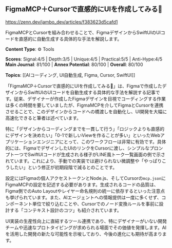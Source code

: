 ## FigmaMCP＋Cursorで直感的にUIを作成してみる🎨

https://zenn.dev/jambo_dev/articles/f383623d5cafd1

FigmaMCPとCursorを組み合わせることで、FigmaデザインからSwiftUIのUIコードを直感的に自動生成する具体的な手法を解説します。

**Content Type**: ⚙️ Tools

**Scores**: Signal:4/5 | Depth:3/5 | Unique:4/5 | Practical:5/5 | Anti-Hype:4/5
**Main Journal**: 81/100 | **Annex Potential**: 80/100 | **Overall**: 80/100

**Topics**: [[AIコーディング, UI自動生成, Figma, Cursor, SwiftUI]]

「FigmaMCP＋Cursorで直感的にUIを作成してみる🎨」は、Figmaで作成したデザインからSwiftUIのUIコードを自動生成する具体的な手法を解説する記事です。従来、デザイナーが作成したFigmaデザインを目視でコーディングする作業は多くの時間を要していましたが、FigmaMCPを介してFigmaとCursorを連携させることで、このデザインからコードへの橋渡しを自動化し、UI開発を大幅に高速化できると筆者は述べています。

特に「デザインからコーディングまでを一貫して行う」「ロジックよりも直感的にデザインを決めたい」「0-1で新しいViewを作ることが多い」といったWebアプリケーションエンジニアにとって、このワークフローは非常に有効です。具体的には、FigmaでデザインしたUIのリンクをCursorに渡し、シンプルなプロンプト一つでSwiftUIコードが生成される様子がLINE風トーク一覧画面の例で示されています。これにより、手動での実装では避けられない微調整や「やっぱりこうしたい」という修正が初期段階で減るとのことです。

設定にはFigmaの個人アクセストークンとNode.js、そしてCursorの`mcp.json`にFigmaMCPの設定を記述する必要があります。生成されるコードの品質は、Figma側でのAuto Layoutやレイヤー命名規則の統一に依存するといった注意点も挙げられています。また、AIエージェントへの情報提供は一度に多くせず、コンポーネント単位で絞り込むことや、Cursorでのノード変換ルールを事前に設計する「コンテキスト設計のコツ」も紹介されています。

UI実装の生産性向上に直結するツール連携であり、特にデザイナーがいない開発チームや迅速なプロトタイピングが求められる場面でその価値を発揮します。AIを活用した開発の新たな可能性を示唆しており、今後の進化にも期待が高まります。